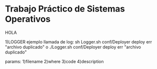 Trabajo Práctico de Sistemas Operativos
===============================================

HOLA     


1)LOGGER
ejemplo llamada de log:
sh Logger.sh conf/Deployer deploy err "archivo duplicado"
o
./Logger.sh conf/Deployer deploy err "archivo duplicado"

params:
1)filename
2)where
3)code
4)description
